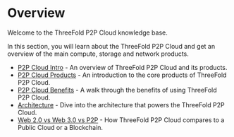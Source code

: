 # Overview

Welcome to the ThreeFold P2P Cloud knowledge base.

In this section, you will learn about the ThreeFold P2P Cloud and get an overview of the main compute, storage and network products.

- [P2P Cloud Intro](cloud_intro) - An overview of ThreeFold P2P Cloud and its products.
- [P2P Cloud Products](cloud_products) - An introduction to the core products of ThreeFold P2P Cloud.
- [P2P Cloud Benefits](usp) - A walk through the benefits of using ThreeFold P2P Cloud.
- [Architecture](cloud_architecture) - Dive into the architecture that powers the ThreeFold P2P Cloud.
- [Web 2.0 vs Web 3.0 vs P2P](cloud_compare) - How ThreeFold P2P Cloud compares to a Public Cloud or a Blockchain.